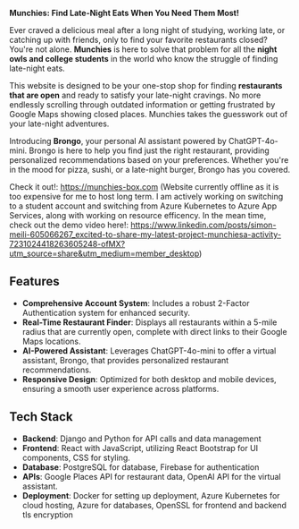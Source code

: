**Munchies: Find Late-Night Eats When You Need Them Most!**

Ever craved a delicious meal after a long night of studying, working late, or catching up with friends, only to find your favorite restaurants closed? You're not alone. **Munchies** is here to solve that problem for all the **night owls and college students** in the world who know the struggle of finding late-night eats.

This website is designed to be your one-stop shop for finding **restaurants that are open** and ready to satisfy your late-night cravings. No more endlessly scrolling through outdated information or getting frustrated by Google Maps showing closed places. Munchies takes the guesswork out of your late-night adventures.

Introducing **Brongo**, your personal AI assistant powered by ChatGPT-4o-mini. Brongo is here to help you find just the right restaurant, providing personalized recommendations based on your preferences. Whether you're in the mood for pizza, sushi, or a late-night burger, Brongo has you covered.

Check it out!: https://munchies-box.com (Website currently offline as it is too expensive for me to host long term. I am actively working on switching to a student account and switching from Azure Kubernetes to Azure App Services, along with working on resource efficency. In the mean time, check out the demo video here!: https://www.linkedin.com/posts/simon-meili-605066267_excited-to-share-my-latest-project-munchiesa-activity-7231024418263605248-ofMX?utm_source=share&utm_medium=member_desktop)

## Features
- **Comprehensive Account System**: Includes a robust 2-Factor Authentication system for enhanced security.
- **Real-Time Restaurant Finder**: Displays all restaurants within a 5-mile radius that are currently open, complete with direct links to their Google Maps locations.
- **AI-Powered Assistant**: Leverages ChatGPT-4o-mini to offer a virtual assistant, Brongo, that provides personalized restaurant recommendations.
- **Responsive Design**: Optimized for both desktop and mobile devices, ensuring a smooth user experience across platforms.

## Tech Stack
- **Backend**: Django and Python for API calls and data management
- **Frontend**: React with JavaScript, utilizing React Bootstrap for UI components, CSS for styling.
- **Database**: PostgreSQL for database, Firebase for authentication
- **APIs**: Google Places API for restaurant data, OpenAI API for the virtual assistant.
- **Deployment**: Docker for setting up deployment, Azure Kubernetes for cloud hosting, Azure for databases, OpenSSL for frontend and backend tls encryption
